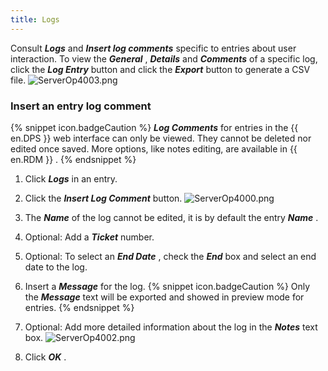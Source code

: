 ```yaml
---
title: Logs
---
```

Consult ***Logs*** and ***Insert log comments*** specific to entries about user interaction. To view the ***General*** , ***Details*** and ***Comments*** of a specific log, click the ***Log Entry*** button and click the ***Export*** button to generate a CSV file. 
![ServerOp4003.png](/img/en/server/ServerOp4003.png) 
### Insert an entry log comment 
{% snippet icon.badgeCaution %} 
***Log Comments*** for entries in the {{ en.DPS }} web interface can only be viewed. They cannot be deleted nor edited once saved. More options, like notes editing, are available in {{ en.RDM }} . 
{% endsnippet %}
 
1. Click ***Logs*** in an entry. 
1. Click the ***Insert Log Comment*** button. 
![ServerOp4000.png](/img/en/server/ServerOp4000.png) 
1. The ***Name*** of the log cannot be edited, it is by default the entry ***Name*** . 
1. Optional: Add a ***Ticket*** number. 
1. Optional: To select an ***End Date*** , check the ***End*** box and select an end date to the log. 
1. Insert a ***Message*** for the log. 
{% snippet icon.badgeCaution %} 
Only the ***Message*** text will be exported and showed in preview mode for entries. 
{% endsnippet %}
 
7. Optional: Add more detailed information about the log in the ***Notes*** text box. 
![ServerOp4002.png](/img/en/server/ServerOp4002.png) 
1. Click ***OK*** . 

